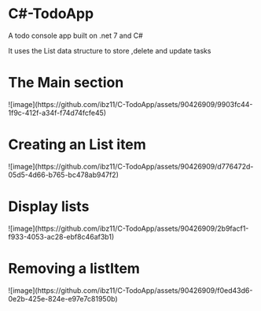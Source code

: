# C#-TodoApp
 A todo console app built on .net 7 and C#

 It uses the List data structure to store ,delete and update tasks

 <h1>The Main section</h1>
 ![image](https://github.com/ibz11/C-TodoApp/assets/90426909/9903fc44-1f9c-412f-a34f-f74d74fcfe45)
 <h1>Creating an List item</h1>
 ![image](https://github.com/ibz11/C-TodoApp/assets/90426909/d776472d-05d5-4d66-b765-bc478ab947f2)
 <h1>Display lists</h1>
 ![image](https://github.com/ibz11/C-TodoApp/assets/90426909/2b9facf1-f933-4053-ac28-ebf8c46af3b1)
 <h1>Removing a listItem</h1>
![image](https://github.com/ibz11/C-TodoApp/assets/90426909/f0ed43d6-0e2b-425e-824e-e97e7c81950b)


